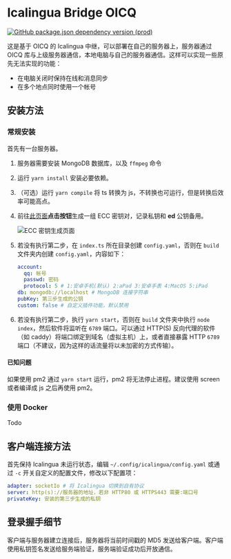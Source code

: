 # Icalingua Bridge OICQ

[![GitHub package.json dependency version (prod)](https://img.shields.io/github/package-json/dependency-version/Clansty/Icalingua/oicq?filename=icalingua-bridge-oicq%2Fpackage.json)](https://github.com/takayama-lily/oicq)

这是基于 OICQ 的 Icalingua 中继，可以部署在自己的服务器上，服务器通过 OICQ 库与上级服务器通信，本地电脑与自己的服务器通信。这样可以实现一些原先无法实现的功能：

- 在电脑关闭时保持在线和消息同步
- 在多个地点同时使用一个帐号

## 安装方法

### 常规安装

首先有一台服务器。

1. 服务器需要安装 MongoDB 数据库，以及 `ffmpeg` 命令

2. 运行 `yarn install` 安装必要依赖。

3. （可选）运行 `yarn compile` 将 ts 转换为 js，不转换也可运行，但是转换后效率可能高点。

4. 前往[此页面](https://paulmillr.com/ecc/)**点击按钮**生成一组 ECC 密钥对，记录私钥和 **ed** 公钥备用。

   ![ECC 密钥生成页面](https://user-images.githubusercontent.com/18461360/130779855-1cdc26ad-0037-4bbf-930c-07e8cbc2f6c9.png)

5. 若没有执行第二步，在 `index.ts` 所在目录创建 `config.yaml`，否则在 `build` 文件夹内创建 `config.yaml`，内容如下：

   ```yaml
   account:
     qq: 帐号
     passwd: 密码
     protocol: 5 # 1:安卓手机(默认) 2:aPad 3:安卓手表 4:MacOS 5:iPad
   db: mongodb://localhost # MongoDB 连接字符串
   pubKey: 第三步生成的公钥
   custom: false # 自定义插件功能，默认禁用
   ```

6. 若没有执行第二步，执行 `yarn start`，否则在 `build` 文件夹中执行 `node index`，然后软件将监听在 `6789` 端口。可以通过 HTTP(S) 反向代理的软件（如 caddy）将端口绑定到域名（虚拟主机）上，或者直接暴露 HTTP `6789` 端口（不建议，因为这样的话流量将以未加密的方式传输）。

#### 已知问题

如果使用 pm2 通过 `yarn start` 运行，pm2 将无法停止进程。建议使用 screen 或者编译成 js 之后再使用 pm2。

### 使用 Docker

Todo

## 客户端连接方法

首先保持 Icalingua 未运行状态，编辑 `~/.config/icalingua/config.yaml` 或通过 `-c` 开关自定义的配置文件，修改以下配置项：

```yaml
adapter: socketIo # 将 Icalingua 切换到自有协议
server: http(s)://服务器的地址，若非 HTTP80 或 HTTPS443 需要:端口号
privateKey: 安装的第三步生成的私钥
```

## 登录握手细节

客户端与服务器建立连接后，服务器将当前时间戳的 MD5 发送给客户端。客户端使用私钥签名发送给服务端验证，服务端验证成功后开放通信。
